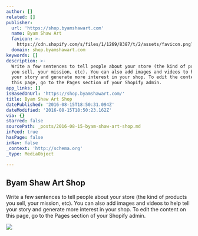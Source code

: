 ```yaml
---
author: []
related: []
publisher:
  url: 'https://shop.byamshawart.com'
  name: Byam Shaw Art
  favicon: >-
    https://cdn.shopify.com/s/files/1/1269/8387/t/2/assets/favicon.png?3174048143769776484
  domain: shop.byamshawart.com
keywords: []
description: >-
  Write a few sentences to tell people about your store (the kind of products
  you sell, your mission, etc). You can also add images and videos to help tell
  your story and generate more interest in your shop. To edit the content on
  this page, go to the Pages section of your Shopify admin.
app_links: []
isBasedOnUrl: 'https://shop.byamshawart.com/'
title: Byam Shaw Art Shop
datePublished: '2016-08-15T18:50:31.094Z'
dateModified: '2016-08-15T18:50:23.162Z'
via: {}
starred: false
sourcePath: _posts/2016-08-15-byam-shaw-art-shop.md
inFeed: true
hasPage: false
inNav: false
_context: 'http://schema.org'
_type: MediaObject

---
```

<article style=""><h1>Byam Shaw Art Shop</h1><p>Write a few sentences to tell people about your store (the kind of products you sell, your mission, etc). You can also add images and videos to help tell your story and generate more interest in your shop. To edit the content on this page, go to the Pages section of your Shopify admin.</p><img src="http://cdn.shopify.com/s/files/1/1269/8387/t/2/assets/slide_1_1024x1024.jpg?3174048143769776484" /></article>